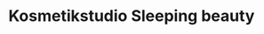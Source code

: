 ---
title: "Kosmetikstudio Sleeping beauty"
url: /euskirchen/kosmetikstudio-sleeping-beauty/
shop: Kosmetik
---